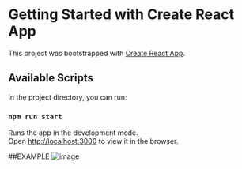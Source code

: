 # Getting Started with Create React App

This project was bootstrapped with [Create React App](https://github.com/facebook/create-react-app).

## Available Scripts

In the project directory, you can run:

### `npm run start`

Runs the app in the development mode.\
Open [http://localhost:3000](http://localhost:3000) to view it in the browser.

##EXAMPLE
![image](https://user-images.githubusercontent.com/46929590/124310874-385f6600-db43-11eb-9780-8beab90c9729.png)

